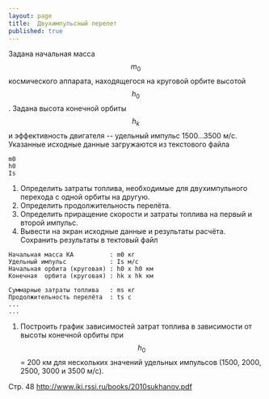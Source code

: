 ```yaml
---
layout: page
title:  Двухимпульсный перелет
published: true
---
```


Задана начальная масса $$m_0$$ космического аппарата, находящегося на круговой орбите высотой $$h_0$$. Задана высота конечной орбиты $$h_k$$ и эффективность двигателя -- удельный импульс 1500...3500 м/с. Указанные исходные данные загружаются из текстового файла

~~~
m0
h0
Is
~~~

1. Определить затраты топлива, необходимые для двухимпульного перехода с одной орбиты на другую.
1. Определить продолжительность перелёта.
1. Определить приращение скорости и затраты топлива на первый и второй импульс.
1. Вывести на экран исходные данные и результаты расчёта. Сохранить результаты в тектовый файл

~~~
Начальная масса КА          : m0 кг
Удельный импульс            : Is м/c
Начальная орбита (круговая) : h0 x h0 км
Конечная  орбита (круговая) : hk x hk км

Суммарные затраты топлива   : ms кг
Продолжительность перелёта  : ts с
...
...
~~~

1. Построить график зависимостей затрат топлива в зависимости от высоты конечной орбиты при $$h_0$$ = 200 км для нескольких значений удельных импульсов (1500, 2000, 2500, 3000 и 3500 м/с).

Стр. 48 http://www.iki.rssi.ru/books/2010sukhanov.pdf
